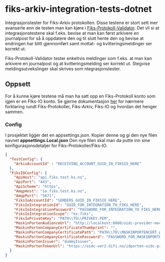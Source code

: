 # fiks-arkiv-integration-tests-dotnet
Integrasjonstester for Fiks-Arkiv protokollen. 
Disse testene er stort sett mer avanserte enn de testen man kan kjøre i [Fiks-Protokoll-Validator](https://forvaltning.fiks.test.ks.no/fiks-validator/#/).
Det vil si at integrasjonstestene skal f.eks. bevise at man kan først arkivere en journalpost for så å oppdatere den og til slutt hente den og bevise at endringen har blitt gjennomført samt mottat- og kvitteringsmeldinger ser korrekt ut. 

Fiks-Protokoll-Validator tester enkeltvis meldinger som f.eks. at man kan arkivere en journalpost og at kvitteringsmelding ser korrekt ut. Stegvise meldingsutvekslinger skal skrives som ntegrasjonstester.  

## Oppsett
For å kunne kjøre testene må man ha satt opp en Fiks-Protokoll konto som igjen er en FIks-IO konto. Se gjerne dokumentasjon [her](https://ks-no.github.io/fiks-plattform/tjenester/fiksio/) for nærmere forklaring rundt Fiks-Protokoller, Fiks-Arkiv, Fiks-IO og hvordan det henger sammen.


### Config

I prosjektet ligger det en appsettings.json. Kopier denne og gi den nye filen navnet **appsettings.Local.json**
Den nye filen skal man da putte inn sine konfigurasjonsdetaljer for Fiks-Protokoller/Fiks-IO.  

```json
{
  "TestConfig": {
    "ArkivAccountId" : "RECEIVING_ACCOUNT_GUID_IN_FIKSIO_HERE"
  },
  "FiksIOConfig": {
    "ApiHost": "api.fiks.test.ks.no",
    "ApiPort": "443",
    "ApiScheme": "https",
    "AmqpHost": "io.fiks.test.ks.no",
    "AmqpPort": "5671",
    "FiksIoAccountId": "SENDERS_GUID_IN_FIKSIO_HERE",
    "FiksIoIntegrationId": "GUID_FOR_INTEGRATION_TO_FIKS_HERE",
    "FiksIoIntegrationPassword": "PASSWORD_FOR_INTEGRATION_TO_FIKS_HERE",
    "FiksIoIntegrationScope": "ks:fiks",
    "FiksIoPrivateKey": "PATH\\TO\\PRIVKEY.PEM",
    "MaskinPortenAudienceUrl": "http://localhost:8080/oidc-provider-mock/",
    "MaskinPortenCompanyCertificateThumbprint": "",
    "MaskinPortenCompanyCertificatePath": "PATH\\TO\\MASKINPORTENCERT.p12",
    "MaskinPortenCompanyCertificatePassword": "PASSWORD_FOR_MASKINPORTENCERT",
    "MaskinPortenIssuer": "dummyIssuer",
    "MaskinPortenTokenUrl": "https://oidc-ver2.difi.no/idporten-oidc-provider/token"
  }
}
```
